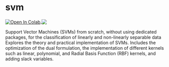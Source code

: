 # svm

<a href="https://colab.research.google.com/github/mark-antal-csizmadia/svm/blob/main/SVM.ipynb">
  <img align="center" src="https://colab.research.google.com/assets/colab-badge.svg" alt="Open In Colab"/>
</a>

<a href="https://nbviewer.jupyter.org/github/mark-antal-csizmadia/svm/blob/main/SVM.ipynb">
  <img align="center" src="https://img.shields.io/badge/Jupyter-Open%20In%20nbviewer-informational?style=flat&logo=Jupyter&logoColor=F37626&color=blue" />
</a>

Support Vector Machines (SVMs) from scratch, without using dedicated packages, for the classification of linearly and non-linearly separable data  Explores the theory and practical implementation of SVMs. Includes the optimization of the dual formulation, the implementation of different kernels such as linear, polynomial, and Radial Basis Function (RBF) kernels, and adding slack variables.
